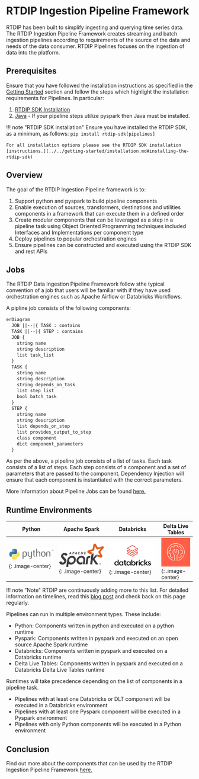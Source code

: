# RTDIP Ingestion Pipeline Framework

RTDIP has been built to simplify ingesting and querying time series data. The RTDIP Ingestion Pipeline Framework creates streaming and batch ingestion pipelines according to requirements of the source of the data and needs of the data consumer. RTDIP Pipelines focuses on the ingestion of data into the platform.

## Prerequisites

Ensure that you have followed the installation instructions as specified in the [Getting Started](../../getting-started/installation.md) section and follow the steps which highlight the installation requirements for Pipelines. In particular:

1. [RTDIP SDK Installation](../../getting-started/installation.md#installing-the-rtdip-sdk)
1. [Java](../../getting-started/installation.md#java) - If your pipeline steps utilize pyspark then Java must be installed.

!!! note "RTDIP SDK installation"
    Ensure you have installed the RTDIP SDK, as a minimum, as follows:
    ```
    pip install rtdip-sdk[pipelines]
    ```

    For all installation options please see the RTDIP SDK installation [instructions.](../../getting-started/installation.md#installing-the-rtdip-sdk)

## Overview

The goal of the RTDIP Ingestion Pipeline framework is to:

1. Support python and pyspark to build pipeline components
1. Enable execution of sources, transformers, destinations and utilities components in a framework that can execute them in a defined order
1. Create modular components that can be leveraged as a step in a pipeline task using Object Oriented Programming techniques included Interfaces and Implementations per component type
1. Deploy pipelines to popular orchestration engines
1. Ensure pipelines can be constructed and executed using the RTDIP SDK and rest APIs

## Jobs

The RTDIP Data Ingestion Pipeline Framework follow sthe typical convention of a job that users will be familiar with if they have used orchestration engines such as Apache Airflow or Databricks Workflows.

A pipline job consists of the following components:

``` mermaid
erDiagram
  JOB ||--|{ TASK : contains
  TASK ||--|{ STEP : contains
  JOB {
    string name
    string description
    list task_list
  }
  TASK {
    string name
    string description
    string depends_on_task
    list step_list
    bool batch_task
  }
  STEP {
    string name
    string description
    list depends_on_step
    list provides_output_to_step
    class component
    dict component_parameters
  }
```

As per the above, a pipeline job consists of a list of tasks. Each task consists of a list of steps. Each step consists of a component and a set of parameters that are passed to the component. Dependency Injection will ensure that each component is instantiated with the correct parameters. 

More Information about Pipeline Jobs can be found [here.](jobs.md)

## Runtime Environments

|Python|Apache Spark|Databricks|Delta Live Tables|
|---------------------------|----------------------|--------------------------------------------------|-------|
|![python](images/python.png){: .image-center}|![pyspark](images/apachespark.png){: .image-center}|![databricks](images/databricks_horizontal.png){: .image-center}|![delta](images/dlt.svg){: .image-center}

!!! note "Note"
    </b>RTDIP are continuously adding more to this list. For detailed information on timelines, read this [blog post](../../blog/rtdip_ingestion_pipelines.md) and check back on this page regularly.<br />

Pipelines can run in multiple environment types. These include:

- Python: Components written in python and executed on a python runtime
- Pyspark: Components written in pyspark and executed on an open source Apache Spark runtime
- Databricks: Components written in pyspark and executed on a Databricks runtime
- Delta Live Tables: Components written in pyspark and executed on a Databricks Delta Live Tables runtime

Runtimes will take precedence depending on the list of components in a pipeline task.

- Pipelines with at least one Databricks or DLT component will be executed in a Databricks environment
- Pipelines with at least one Pyspark component will be executed in a Pyspark environment
- Pipelines with only Python components will be executed in a Python environment

## Conclusion

Find out more about the components that can be used by the RTDIP Ingestion Pipeline Framework [here.](components.md)